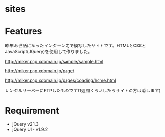 # sites

# Features
 
昨年お世話になったインターン先で模写したサイトです。HTMLとCSSとJavaScript(JQuery)を使用して作りました。

http://miker.php.xdomain.jp/sample/sample.html

http://miker.php.xdomain.jp/page/

http://miker.php.xdomain.jp/pages/coading/home.html

レンタルサーバーにFTPしたものです(1週間くらいしたらサイトの方は消します)


# Requirement
 
* jQuery v2.1.3
* jQuery UI - v1.9.2
